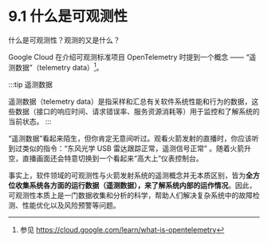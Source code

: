 # 9.1 什么是可观测性

什么是可观测性？观测的又是什么？

Google Cloud 在介绍可观测标准项目 OpenTelemetry 时提到一个概念 —— “遥测数据”（telemetry data）[^1]。

:::tip 遥测数据

遥测数据（telemetry data）是指采样和汇总有关软件系统性能和行为的数据，这些数据（接口的响应时间、请求错误率、服务资源消耗等）用于监控和了解系统的当前状态。
:::

“遥测数据”看起来陌生，但你肯定无意间听过。观看火箭发射的直播时，你应该听到过类似的指令：“东风光学 USB 雷达跟踪正常，遥测信号正常” 。随着火箭升空，直播画面还会特意切换到一个看起来“高大上”仪表控制台。

事实上，软件领域的可观测性与火箭发射系统的遥测概念并无本质区别，皆为**全方位收集系统各方面的运行数据（遥测数据），来了解系统内部的运作情况**。因此，可观测性本质上是一门数据收集和分析的科学，帮助人们解决复杂系统中的故障检测、性能优化以及风险预警等问题。

[^1]: 参见 https://cloud.google.com/learn/what-is-opentelemetry
